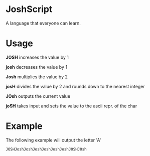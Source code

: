 # JoshScript
A language that everyone can learn.

# Usage
**JOSH** increases the value by 1

**josh** decreases the value by 1

**Josh** multiplies the value by 2

**josH** divides the value by 2 and rounds down to the nearest integer

**JOsh** outputs the current value

**joSH** takes input and sets the value to the ascii repr. of the char

# Example
The following example will output the letter 'A'

```
JOSHJoshJoshJoshJoshJoshJoshJOSHJOsh
```
